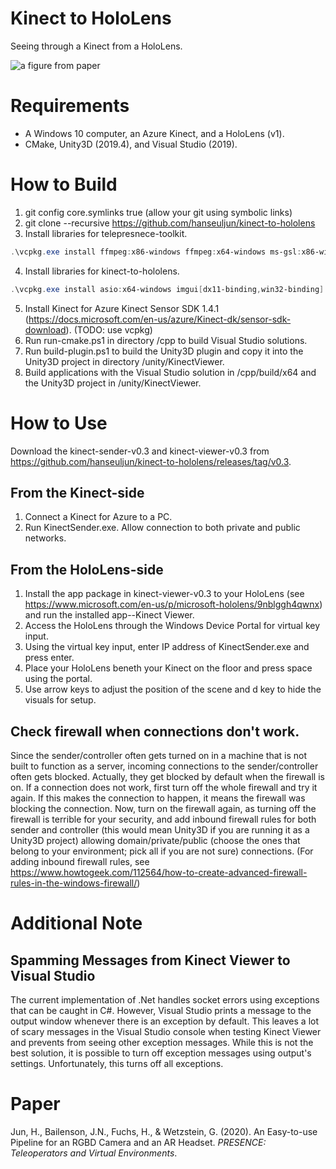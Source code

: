 # Kinect to HoloLens
Seeing through a Kinect from a HoloLens.

![a figure from paper](kinect-to-hololens.jpg)

# Requirements
- A Windows 10 computer, an Azure Kinect, and a HoloLens (v1).
- CMake, Unity3D (2019.4), and Visual Studio (2019).

# How to Build
1. git config core.symlinks true (allow your git using symbolic links)
2. git clone --recursive https://github.com/hanseuljun/kinect-to-hololens
3. Install libraries for telepresnece-toolkit.
```powershell
.\vcpkg.exe install ffmpeg:x86-windows ffmpeg:x64-windows ms-gsl:x86-windows ms-gsl:x64-windows opus:x86-windows opus:x64-windows
```
4. Install libraries for kinect-to-hololens.
```powershell
.\vcpkg.exe install asio:x64-windows imgui[dx11-binding,win32-binding]:x64-windows libsoundio:x64-windows libvpx:x64-windows opencv:x64-windows
```
5. Install Kinect for Azure Kinect Sensor SDK 1.4.1 (https://docs.microsoft.com/en-us/azure/Kinect-dk/sensor-sdk-download). (TODO: use vcpkg)
6. Run run-cmake.ps1 in directory /cpp to build Visual Studio solutions.
7. Run build-plugin.ps1 to build the Unity3D plugin and copy it into the Unity3D project in directory /unity/KinectViewer.
8. Build applications with the Visual Studio solution in /cpp/build/x64 and the Unity3D project in /unity/KinectViewer.

# How to Use
Download the kinect-sender-v0.3 and kinect-viewer-v0.3 from https://github.com/hanseuljun/kinect-to-hololens/releases/tag/v0.3.  

## From the Kinect-side
1. Connect a Kinect for Azure to a PC.
2. Run KinectSender.exe. Allow connection to both private and public networks.

## From the HoloLens-side
1. Install the app package in kinect-viewer-v0.3 to your HoloLens (see https://www.microsoft.com/en-us/p/microsoft-hololens/9nblggh4qwnx) and run the installed app--Kinect Viewer.
2. Access the HoloLens through the Windows Device Portal for virtual key input.
3. Using the virtual key input, enter IP address of KinectSender.exe and press enter.
4. Place your HoloLens beneth your Kinect on the floor and press space using the portal.
5. Use arrow keys to adjust the position of the scene and d key to hide the visuals for setup.

## Check firewall when connections don't work.
Since the sender/controller often gets turned on in a machine that is not built to function as a server, incoming connections to the sender/controller often gets blocked. Actually, they get blocked by default when the firewall is on. If a connection does not work, first turn off the whole firewall and try it again. If this makes the connection to happen, it means the firewall was blocking the connection. Now, turn on the firewall again, as turning off the firewall is terrible for your security, and add inbound firewall rules for both sender and controller (this would mean Unity3D if you are running it as a Unity3D project) allowing domain/private/public (choose the ones that belong to your environment; pick all if you are not sure) connections. (For adding inbound firewall rules, see https://www.howtogeek.com/112564/how-to-create-advanced-firewall-rules-in-the-windows-firewall/)

# Additional Note

## Spamming Messages from Kinect Viewer to Visual Studio
The current implementation of .Net handles socket errors using exceptions that can be caught in C#. However, Visual Studio prints a message to the output window whenever there is an exception by default. This leaves a lot of scary messages in the Visual Studio console when testing Kinect Viewer and prevents from seeing other exception messages. While this is not the best solution, it is possible to turn off exception messages using output's settings. Unfortunately, this turns off all exceptions.

# Paper
Jun, H., Bailenson, J.N., Fuchs, H., & Wetzstein, G. (2020). An Easy-to-use Pipeline for an RGBD Camera and an AR Headset. *PRESENCE: Teleoperators and Virtual Environments*.
